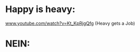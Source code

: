 Happy is heavy:
===============
www.youtube.com/watch?v=Kt_KpRjgQfg (Heavy gets a Job)

NEIN:
==========
